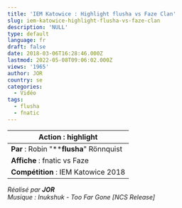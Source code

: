 ```yaml
---
title: 'IEM Katowice : Highlight flusha vs Faze Clan'
slug: iem-katowice-highlight-flusha-vs-faze-clan
description: 'NULL'
type: default
language: fr
draft: false
date: 2018-03-06T16:28:46.000Z
lastmod: 2022-05-08T09:06:02.000Z
views: '1965'
author: JOR
country: se
categories:
  - Vidéo
tags:
  - flusha
  - fnatic
---
```

| **Action** : highlight                   |
| ---------------------------------------- |
| **Par** : Robin "****flusha**" Rönnquist |
| **Affiche** : fnatic vs Faze             |
| **Compétition** : IEM Katowice 2018      |

_Réalisé par **JOR**_  
_Musique : Inukshuk - Too Far Gone \[NCS Release\]_
